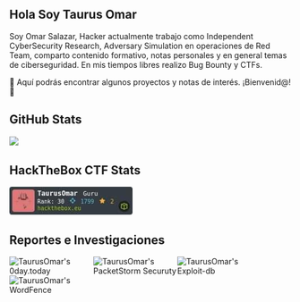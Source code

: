 ## Hola Soy Taurus Omar

Soy Omar Salazar, Hacker actualmente trabajo como Independent CyberSecurity Research, Adversary Simulation en operaciones de Red Team, comparto contenido formativo, notas personales y en general temas de ciberseguridad. En mis tiempos libres realizo Bug Bounty y CTFs. 

🥑 Aquí podrás encontrar algunos proyectos y notas de interés. ¡Bienvenid@! 🥑


## GitHub Stats

<p>
  <img src="https://github-profile-trophy.vercel.app/?username=TaurusOmar&theme=onedark&no-frame=true&column=7" />
</p>


## HackTheBox CTF Stats
![TaurusOmar](https://github.com/TaurusOmar/TaurusOmar/blob/main/Unknown.jpeg?raw=true)


## Reportes e Investigaciones

<a href="https://0day.today/author/1988/3" target="_blank">
  <img align="left" alt="TaurusOmar's 0day.today" width="150px" src="https://i.imgur.com/zsx4y7T.jpeg"/>
</a>
<a href="https://packetstormsecurity.com/files/author/9833/" target="_blank">
  <img align="left" alt="TaurusOmar's PacketStorm Securuty" width="150px" src="https://i.imgur.com/BCR1oMa.png"/>
</a>
<a href="https://www.exploit-db.com/?author=7716" target="_blank">
  <img align="left" alt="TaurusOmar's Exploit-db" width="150px" src="https://i.imgur.com/QCIyLm6.png"/>
</a>
<a href="https://www.wordfence.com/threat-intel/vulnerabilities/researchers/taurus-omar" target="_blank">
  <img align="left" alt="TaurusOmar's WordFence" width="150px" src="https://i.imgur.com/akAPdRT.jpeg"/>
</a><br>
<br>

